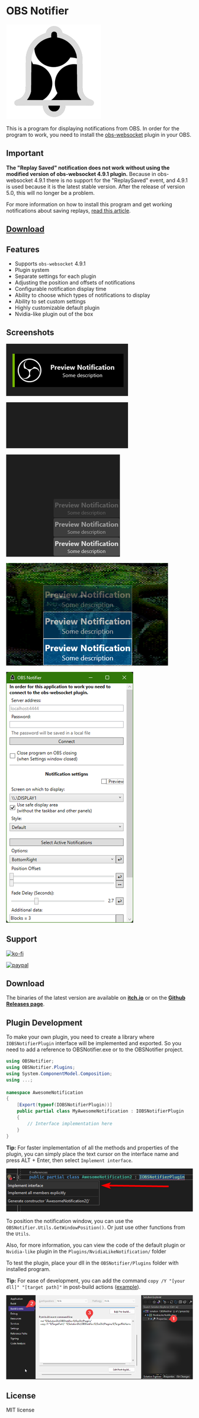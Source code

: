 # OBS Notifier

<img src="Images/obs_notifier.png"/>

This is a program for displaying notifications from OBS.
In order for the program to work, you need to install the [obs-websocket](https://github.com/obsproject/obs-websocket/releases/tag/4.9.1) plugin in your OBS.

## Important

**The "Replay Saved" notification does not work without using the modified version of obs-websocket 4.9.1 plugin.** Because in obs-websocket 4.9.1 there is no support for the "ReplaySaved" event, and 4.9.1 is used because it is the latest stable version. After the release of version 5.0, this will no longer be a problem.

For more information on how to install this program and get working notifications about saving replays, [read this article](https://dmitriysalnikov.itch.io/obs-notifier/devlog/335353/how-to-install-obs-notifier).

<h2><a href="#Support">Download</a></h2>

## Features

* Supports `obs-websocket` 4.9.1
* Plugin system
* Separate settings for each plugin
* Adjusting the position and offsets of notifications
* Configurable notification display time
* Ability to choose which types of notifications to display
* Ability to set custom settings
* Highly customizable default plugin
* Nvidia-like plugin out of the box

## Screenshots

![Nvidia-like notifications](Images/readme/nvidia-like_notif1.png)

![Nvidia-like notifications](Images/readme/nvidia-like_notif2.gif)

![Default notifications](Images/readme/default_notif1.gif)

![Default notifications](Images/readme/default_notif2.png)

![Settings Window](Images/readme/OBSNotifier_setting.png)

## Support

[![ko-fi](https://ko-fi.com/img/githubbutton_sm.svg)](https://ko-fi.com/I2I53VZ2D)

[![paypal](https://www.paypalobjects.com/en_US/i/btn/btn_donateCC_LG.gif)](https://paypal.me/dmitriysalnikov)

## Download

The binaries of the latest version are available on [**itch.io**](https://dmitriysalnikov.itch.io/obs-notifier) or on the [**Github Releases page**](https://github.com/DmitriySalnikov/OBSNotifier/releases/latest).

## Plugin Development

To make your own plugin, you need to create a library where `IOBSNotifierPlugin` interface will be implemented and exported.
So you need to add a reference to OBSNotifier.exe or to the OBSNotifier project.

```csharp
using OBSNotifier;
using OBSNotifier.Plugins;
using System.ComponentModel.Composition;
using ...;

namespace AwesomeNotification
{
    [Export(typeof(IOBSNotifierPlugin))]
    public partial class MyAwesomeNotification : IOBSNotifierPlugin
    {
        // Interface implementation here
    }
}
```

**Tip:** For faster implementation of all the methods and properties of the plugin, you can simply place the text cursor on the interface name and press ALT + Enter, then select `Implement interface`.

![Nvidia-like notifications](Images/readme/interface.png)

To position the notification window, you can use the `OBSNotifier.Utils.GetWindowPosition()`. Or just use other functions from the `Utils`.

Also, for more information, you can view the code of the default plugin or `Nvidia-like` plugin in the `Plugins/NvidiaLikeNotification/` folder

To test the plugin, place your dll in the `OBSNotifier/Plugins` folder with installed program.

**Tip:** For ease of development, you can add the command `copy /Y "[your dll]" "[target path]"` in post-build actions ([example](https://github.com/DmitriySalnikov/OBSNotifier/blob/463fcb63f6b07c6a80df4b9cc70f41ccd6f405c8/Plugins/NvidiaLikeNotification/NvidiaLikeNotification.csproj#L106)).

![Post-build Action](Images/readme/post-build.png)

## License

MIT license
